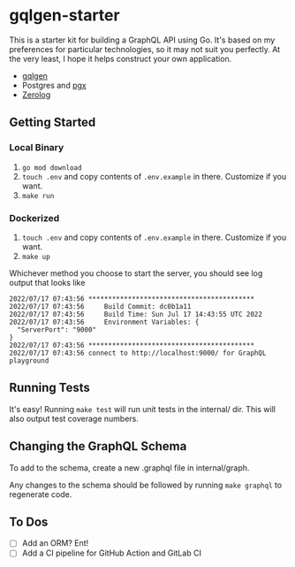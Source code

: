 # gqlgen-starter

This is a starter kit for building a GraphQL API using Go. It's based on my preferences for particular
technologies, so it may not suit you perfectly. At the very least, I hope it helps construct your own application.

* [gqlgen](https://github.com/99designs/gqlgen)
* Postgres and [pgx](https://github.com/JackC/pgx)
* [Zerolog](https://github.com/obsidiandynamics/zerolog)

## Getting Started

### Local Binary

1. `go mod download`
2. `touch .env` and copy contents of `.env.example` in there. Customize if you want.
3. `make run`

### Dockerized

1. `touch .env` and copy contents of `.env.example` in there. Customize if you want.
2. `make up`


Whichever method you choose to start the server, you should see log output that looks like

```
2022/07/17 07:43:56 ******************************************
2022/07/17 07:43:56     Build Commit: dc0b1a11
2022/07/17 07:43:56     Build Time: Sun Jul 17 14:43:55 UTC 2022
2022/07/17 07:43:56     Environment Variables: {
  "ServerPort": "9000"
}
2022/07/17 07:43:56 ******************************************
2022/07/17 07:43:56 connect to http://localhost:9000/ for GraphQL playground
```

## Running Tests

It's easy! Running `make test` will run unit tests in the internal/ dir. This will also output test coverage numbers.

## Changing the GraphQL Schema

To add to the schema, create a new .graphql file in internal/graph.

Any changes to the schema should be followed by running `make graphql` to regenerate code.

## To Dos
- [ ] Add an ORM? Ent!
- [ ] Add a CI pipeline for GitHub Action and GitLab CI
